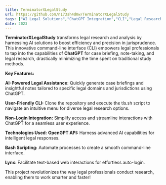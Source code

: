 ```yaml
---
title: TerminatorXLegalStudy
url: https://github.com/n173sh4d0w/TerminatorXLegalStudy
tags: ["AI Legal Solutions","ChatGPT Integration","CLI","Legal Research", "Automation"]
date: 2023
---
```


**TerminatorXLegalStudy** transforms legal research and analysis by harnessing AI solutions to boost efficiency and precision in jurisprudence. This innovative command-line interface (CLI) empowers legal professionals to tap into the capabilities of **ChatGPT** for case briefing, note-taking, and legal research, drastically minimizing the time spent on traditional study methods.

**Key Features:**

**AI-Powered Legal Assistance:** Quickly generate case briefings and insightful notes tailored to specific legal domains and jurisdictions using ChatGPT.

**User-Friendly CLI:** Clone the repository and execute the tls.sh script to navigate an intuitive menu for diverse legal research options.

**Non-Login Integration:** Simplify access and streamline interactions with ChatGPT for a seamless user experience.

**Technologies Used:**
**OpenGPT API:** Harness advanced AI capabilities for intelligent legal responses.

**Bash Scripting:** Automate processes to create a smooth command-line interface.

**Lynx**: Facilitate text-based web interactions for effortless auto-login.

This project revolutionizes the way legal professionals conduct research, enabling them to work smarter and faster!

